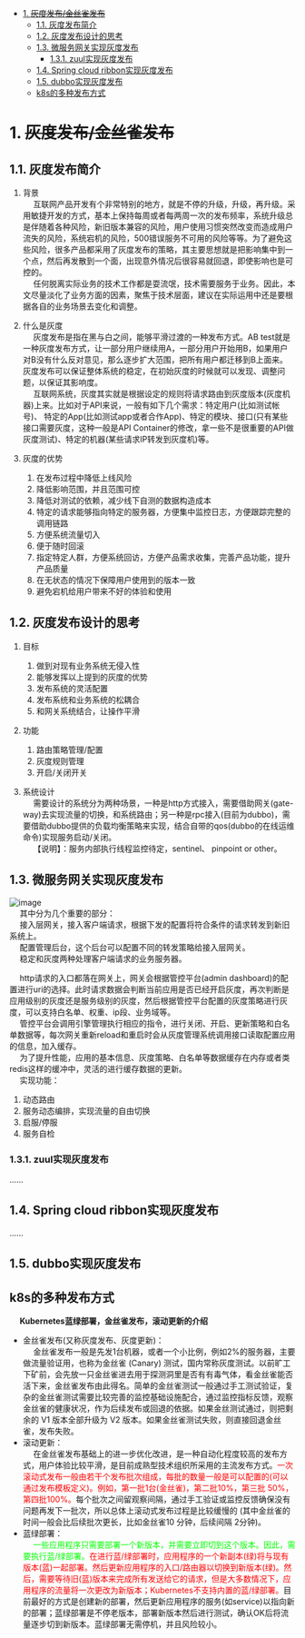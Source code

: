 
<!-- TOC -->

- [1. ~~灰度发布/金丝雀发布~~](#1-灰度发布金丝雀发布)
    - [1.1. 灰度发布简介](#11-灰度发布简介)
    - [1.2. 灰度发布设计的思考](#12-灰度发布设计的思考)
    - [1.3. 微服务网关实现灰度发布](#13-微服务网关实现灰度发布)
        - [1.3.1. zuul实现灰度发布](#131-zuul实现灰度发布)
    - [1.4. Spring cloud ribbon实现灰度发布](#14-spring-cloud-ribbon实现灰度发布)
    - [1.5. dubbo实现灰度发布](#15-dubbo实现灰度发布)
    - [k8s的多种发布方式](#k8s的多种发布方式)

<!-- /TOC -->

<!-- 
漫画：什么是蓝绿部署？ 
https://mp.weixin.qq.com/s/pzvZoyFG9j4takV6Q0pHWw
https://www.baidu.com/baidu?tn=monline_7_dg&ie=utf-8&wd=%E7%81%B0%E5%BA%A6%E5%8F%91%E5%B8%83%E5%92%8C%E8%93%9D%E7%BB%BF%E5%8F%91%E5%B8%83https://www.baidu.com/baidu?tn=monline_7_dg&ie=utf-8&wd=%E7%81%B0%E5%BA%A6%E5%8F%91%E5%B8%83%E5%92%8C%E8%93%9D%E7%BB%BF%E5%8F%91%E5%B8%83
CTO点名要搞个灰度发布系统，不慌！
https://mp.weixin.qq.com/s/4AhXH5U9dxj2DuOGel9bLg

https://blog.csdn.net/hueason/article/details/81054093
基于 Nginx+lua+Memcache 实现灰度发布 
https://mp.weixin.qq.com/s/BCuKFIrVAqS4SGo6Cxk0MQ

-->

# 1. ~~灰度发布/金丝雀发布~~  
<!-- 
网关实现灰度发布
https://segmentfault.com/a/1190000017894943
-->

## 1.1. 灰度发布简介 
1. 背景  
&emsp; 互联网产品开发有个非常特别的地方，就是不停的升级，升级，再升级。采用敏捷开发的方式，基本上保持每周或者每两周一次的发布频率，系统升级总是伴随着各种风险，新旧版本兼容的风险，用户使用习惯突然改变而造成用户流失的风险，系统宕机的风险，500错误服务不可用的风险等等。为了避免这些风险，很多产品都采用了灰度发布的策略，其主要思想就是把影响集中到一个点，然后再发散到一个面，出现意外情况后很容易就回退，即使影响也是可控的。  
&emsp; 任何脱离实际业务的技术工作都是耍流氓，技术需要服务于业务。因此，本文尽量淡化了业务方面的因素，聚焦于技术层面，建议在实际运用中还是要根据各自的业务场景去变化和调整。  

2. 什么是灰度  
&emsp; 灰度发布是指在黑与白之间，能够平滑过渡的一种发布方式。AB test就是一种灰度发布方式，让一部分用户继续用A，一部分用户开始用B，如果用户对B没有什么反对意见，那么逐步扩大范围，把所有用户都迁移到B上面来。灰度发布可以保证整体系统的稳定，在初始灰度的时候就可以发现、调整问题，以保证其影响度。  
&emsp; 互联网系统，灰度其实就是根据设定的规则将请求路由到灰度版本(灰度机器)上来。比如对于API来说，一般有如下几个需求：特定用户(比如测试帐号)、 特定的App(比如测试app或者合作App)、特定的模块、接口(只有某些接口需要灰度，这种一般是API Container的修改，拿一些不是很重要的API做灰度测试)、特定的机器(某些请求IP转发到灰度机)等。  

3. 灰度的优势
    1. 在发布过程中降低上线风险  
    2. 降低影响范围，并且范围可控  
    3. 降低对测试的依赖，减少线下自测的数据构造成本  
    4. 特定的请求能够指向特定的服务器，方便集中监控日志，方便跟踪完整的调用链路  
    5. 方便系统流量切入  
    6. 便于随时回滚  
    7. 指定特定人群，方便系统回访，方便产品需求收集，完善产品功能，提升产品质量  
    8. 在无状态的情况下保障用户使用到的版本一致  
    9. 避免宕机给用户带来不好的体验和使用  

## 1.2. 灰度发布设计的思考
1. 目标
    1. 做到对现有业务系统无侵入性  
    2. 能够发挥以上提到的灰度的优势  
    3. 发布系统的灵活配置  
    4. 发布系统和业务系统的松耦合  
    5. 和网关系统结合，让操作平滑  

2. 功能  
    1. 路由策略管理/配置
    2. 灰度规则管理
    3. 开启/关闭开关

3. 系统设计  
&emsp; 需要设计的系统分为两种场景，一种是http方式接入，需要借助网关(gate-way)去实现流量的切换，和系统路由；另一种是rpc接入(目前为dubbo)，需要借助dubbo提供的负载均衡策略来实现，结合自带的qos(dubbo的在线运维命令)实现服务启动/关闭。  
&emsp; 【说明】：服务内部执行线程监控待定，sentinel、 pinpoint or other。  

## 1.3. 微服务网关实现灰度发布  
![image](https://gitee.com/wt1814/pic-host/raw/master/images/stability/stab-1.png)  
&emsp; 其中分为几个重要的部分：  
&emsp; 接入层网关，接入客户端请求，根据下发的配置将符合条件的请求转发到新旧系统上。  
&emsp; 配置管理后台，这个后台可以配置不同的转发策略给接入层网关。  
&emsp; 稳定和灰度两种处理客户端请求的业务服务器。  

&emsp; http请求的入口都落在网关上，网关会根据管控平台(admin dashboard)的配置进行uri的选择。此时请求数据会判断当前应用是否已经开启灰度，再次判断是应用级别的灰度还是服务级别的灰度，然后根据管控平台配置的灰度策略进行灰度，可以支持白名单、权重、ip段、业务域等。  
&emsp; 管控平台会调用引擎管理执行相应的指令，进行关闭、开启、更新策略和白名单数据等，每次网关重新reload和重启时会从灰度管理系统调用接口读取配置应用的信息，加入缓存。  
&emsp; 为了提升性能，应用的基本信息、灰度策略、白名单等数据缓存在内存或者类redis这样的缓冲中，灵活的进行缓存数据的更新。  
&emsp; 实现功能：  
1. 动态路由
2. 服务动态编排，实现流量的自由切换
3. 启服/停服
4. 服务自检

### 1.3.1. zuul实现灰度发布  
......

## 1.4. Spring cloud ribbon实现灰度发布  
......

## 1.5. dubbo实现灰度发布  

<!-- 
https://segmentfault.com/a/1190000017894943
-->

## k8s的多种发布方式  
&emsp; **Kubernetes蓝绿部署，金丝雀发布，滚动更新的介绍**  

* 金丝雀发布(又称灰度发布、灰度更新)：  
&emsp; 金丝雀发布一般是先发1台机器，或者一个小比例，例如2%的服务器，主要做流量验证用，也称为金丝雀 (Canary) 测试，国内常称灰度测试。以前旷工下矿前，会先放一只金丝雀进去用于探测洞里是否有有毒气体，看金丝雀能否活下来，金丝雀发布由此得名。简单的金丝雀测试一般通过手工测试验证，复杂的金丝雀测试需要比较完善的监控基础设施配合，通过监控指标反馈，观察金丝雀的健康状况，作为后续发布或回退的依据。如果金丝测试通过，则把剩余的 V1 版本全部升级为 V2 版本。如果金丝雀测试失败，则直接回退金丝雀，发布失败。  
* 滚动更新：  
&emsp; 在金丝雀发布基础上的进一步优化改进，是一种自动化程度较高的发布方式，用户体验比较平滑，是目前成熟型技术组织所采用的主流发布方式。<font color = "red">一次滚动式发布一般由若干个发布批次组成，每批的数量一般是可以配置的(可以通过发布模板定义)。例如，第一批1台(金丝雀)，第二批10%，第三批 50%，第四批100%。</font>每个批次之间留观察间隔，通过手工验证或监控反馈确保没有问题再发下一批次，所以总体上滚动式发布过程是比较缓慢的 (其中金丝雀的时间一般会比后续批次更长，比如金丝雀10 分钟，后续间隔 2分钟)。  
* 蓝绿部署：  
&emsp; <font color = "lime">一些应用程序只需要部署一个新版本，并需要立即切到这个版本。因此，需要执行蓝/绿部署。</font><font color = "red">在进行蓝/绿部署时，应用程序的一个新副本(绿)将与现有版本(蓝)一起部署。然后更新应用程序的入口/路由器以切换到新版本(绿)。然后，需要等待旧(蓝)版本来完成所有发送给它的请求，但是大多数情况下，应用程序的流量将一次更改为新版本；Kubernetes不支持内置的蓝/绿部署。</font>目前最好的方式是创建新的部署，然后更新应用程序的服务(如service)以指向新的部署；蓝绿部署是不停老版本，部署新版本然后进行测试，确认OK后将流量逐步切到新版本。蓝绿部署无需停机，并且风险较小。  

